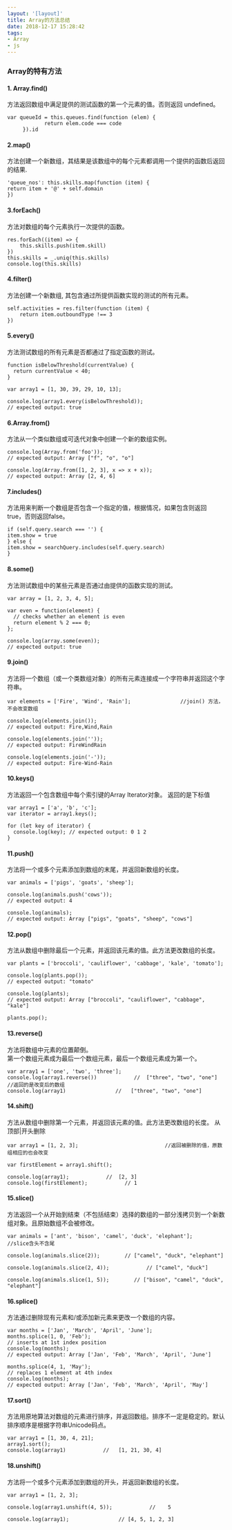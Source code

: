 ```yaml
---
layout: '[layout]'
title: Array的方法总结
date: 2018-12-17 15:28:42
tags:
- Array
- js
---
```


### Array的特有方法

#### 1. Array.find()         
方法返回数组中满足提供的测试函数的第一个元素的值。否则返回 undefined。
```
var queueId = this.queues.find(function (elem) {
            return elem.code === code
     }).id
```

#### 2.map() 
方法创建一个新数组，其结果是该数组中的每个元素都调用一个提供的函数后返回的结果.
```
'queue_nos': this.skills.map(function (item) {
return item + '@' + self.domain
})
```

#### 3.forEach()
 方法对数组的每个元素执行一次提供的函数。
```
res.forEach((item) => {
    this.skills.push(item.skill)
})
this.skills = _.uniq(this.skills)
console.log(this.skills)
```

#### 4.filter() 
方法创建一个新数组, 其包含通过所提供函数实现的测试的所有元素。
```
self.activities = res.filter(function (item) {
    return item.outboundType !== 3
})
```


#### 5.every() 
方法测试数组的所有元素是否都通过了指定函数的测试。
```
function isBelowThreshold(currentValue) {
  return currentValue < 40;
}

var array1 = [1, 30, 39, 29, 10, 13];

console.log(array1.every(isBelowThreshold));
// expected output: true
```

#### 6.Array.from() 
方法从一个类似数组或可迭代对象中创建一个新的数组实例。
```
console.log(Array.from('foo'));
// expected output: Array ["f", "o", "o"]

console.log(Array.from([1, 2, 3], x => x + x));
// expected output: Array [2, 4, 6]
```

#### 7.includes() 
方法用来判断一个数组是否包含一个指定的值，根据情况，如果包含则返回 true，否则返回false。
```
if (self.query.search === '') {
item.show = true
} else {
item.show = searchQuery.includes(self.query.search)
}
```

#### 8.some() 
方法测试数组中的某些元素是否通过由提供的函数实现的测试。
```
var array = [1, 2, 3, 4, 5];

var even = function(element) {
  // checks whether an element is even
  return element % 2 === 0;
};

console.log(array.some(even));
// expected output: true
```


#### 9.join() 
方法将一个数组（或一个类数组对象）的所有元素连接成一个字符串并返回这个字符串。
```
var elements = ['Fire', 'Wind', 'Rain'];                //join() 方法，不会改变数组

console.log(elements.join());
// expected output: Fire,Wind,Rain

console.log(elements.join(''));
// expected output: FireWindRain

console.log(elements.join('-'));
// expected output: Fire-Wind-Rain
```


#### 10.keys() 
方法返回一个包含数组中每个索引键的Array Iterator对象。    返回的是下标值
```
var array1 = ['a', 'b', 'c'];
var iterator = array1.keys(); 
  
for (let key of iterator) {
  console.log(key); // expected output: 0 1 2
}
```


#### 11.push() 
方法将一个或多个元素添加到数组的末尾，并返回新数组的长度。
```
var animals = ['pigs', 'goats', 'sheep'];

console.log(animals.push('cows'));
// expected output: 4

console.log(animals);
// expected output: Array ["pigs", "goats", "sheep", "cows"]
```


#### 12.pop()
方法从数组中删除最后一个元素，并返回该元素的值。此方法更改数组的长度。
```
var plants = ['broccoli', 'cauliflower', 'cabbage', 'kale', 'tomato'];

console.log(plants.pop());
// expected output: "tomato"

console.log(plants);
// expected output: Array ["broccoli", "cauliflower", "cabbage", "kale"]

plants.pop();
```


#### 13.reverse() 
方法将数组中元素的位置颠倒。        
第一个数组元素成为最后一个数组元素，最后一个数组元素成为第一个。
```
var array1 = ['one', 'two', 'three'];              
console.log(array1.reverse())            //  ["three", "two", "one"]              //返回的是改变后的数组
console.log(array1)                //   ["three", "two", "one"]
```


#### 14.shift() 
方法从数组中删除第一个元素，并返回该元素的值。此方法更改数组的长度。  从顶部|开头删除
```
var array1 = [1, 2, 3];                            //返回被删除的值，原数组相应的也会改变

var firstElement = array1.shift();

console.log(array1);            //  [2, 3]
console.log(firstElement);            // 1
```


#### 15.slice() 
方法返回一个从开始到结束（不包括结束）选择的数组的一部分浅拷贝到一个新数组对象。且原始数组不会被修改。
```
var animals = ['ant', 'bison', 'camel', 'duck', 'elephant'];                //slice含头不含尾

console.log(animals.slice(2));        // ["camel", "duck", "elephant"]

console.log(animals.slice(2, 4));            // ["camel", "duck"]

console.log(animals.slice(1, 5));        // ["bison", "camel", "duck", "elephant"]
```


#### 16.splice() 
方法通过删除现有元素和/或添加新元素来更改一个数组的内容。
```
var months = ['Jan', 'March', 'April', 'June'];
months.splice(1, 0, 'Feb');
// inserts at 1st index position
console.log(months);
// expected output: Array ['Jan', 'Feb', 'March', 'April', 'June']

months.splice(4, 1, 'May');
// replaces 1 element at 4th index
console.log(months);
// expected output: Array ['Jan', 'Feb', 'March', 'April', 'May']
```


#### 17.sort() 
方法用原地算法对数组的元素进行排序，并返回数组。排序不一定是稳定的。默认排序顺序是根据字符串Unicode码点。
```
var array1 = [1, 30, 4, 21];
array1.sort();
console.log(array1)            //   [1, 21, 30, 4]
```


#### 18.unshift() 
方法将一个或多个元素添加到数组的开头，并返回新数组的长度。
```
var array1 = [1, 2, 3];

console.log(array1.unshift(4, 5));            //    5

console.log(array1);                // [4, 5, 1, 2, 3]
```







